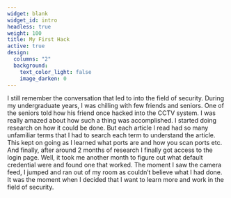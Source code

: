 ```yaml
---
widget: blank
widget_id: intro
headless: true
weight: 100
title: My First Hack
active: true
design:
  columns: "2"
  background:
    text_color_light: false
    image_darken: 0
---
```

<!--StartFragment-->

I still remember the conversation that led to into the field of security. During my undergraduate years, I was chilling with few friends and seniors. One of the seniors told how his friend once hacked into the CCTV system. I was really amazed about how such a thing was accomplished. I started doing research on how it could be done. But each article I read had so many unfamiliar terms that I had to search each term to understand the article. This kept on going as I learned what ports are and how you scan ports etc. And finally, after around 2 months of research I finally got access to the login page. Well, it took me another month to figure out what default credential were and found one that worked. The moment I saw the camera feed, I jumped and ran out of my room as couldn’t believe what I had done. It was the moment when I decided that I want to learn more and work in the field of security.

<!--EndFragment-->
